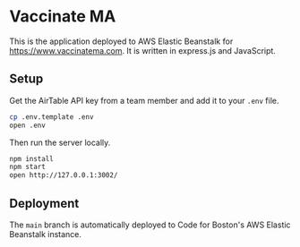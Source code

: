 # Vaccinate MA

This is the application deployed to AWS Elastic Beanstalk for https://www.vaccinatema.com. It is written in express.js and JavaScript.

## Setup
Get the AirTable API key from a team member and add it to your `.env` file.

```sh
cp .env.template .env
open .env
```

Then run the server locally.
```sh
npm install
npm start
open http://127.0.0.1:3002/
```

## Deployment
The `main` branch is automatically deployed to Code for Boston's AWS Elastic Beanstalk instance.